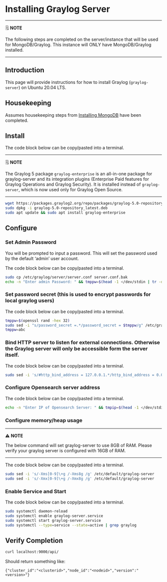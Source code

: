 # Installing Graylog Server

---
🗒️ **NOTE**

The following steps are completed on the server/instance that will be used for MongoDB/Graylog. This instance will ONLY have MongoDB/Graylog installed.

---

## Introduction

This page will provide instructions for how to install Graylog (`graylog-server`) on Ubuntu 20.04 LTS.

## Housekeeping

Assumes housekeeping steps from [Installing MongoDB](installing%20mongodb.md#housekeeping) have been completed.

## Install

The code block below can be copy/pasted into a terminal.

---
🗒️ **NOTE**

The Graylog 5 package `graylog-enterprise` is an all-in-one package for graylog-server and its integration plugins (Enterprise Paid features for Graylog Operations and Graylog Security). It is installed instead of `graylog-server`, which is now used only for Graylog Open Source.

---

```sh
wget https://packages.graylog2.org/repo/packages/graylog-5.0-repository_latest.deb
sudo dpkg -i graylog-5.0-repository_latest.deb
sudo apt update && sudo apt install graylog-enterprise

```

## Configure
### Set Admin Password

You will be prompted to input a password. This will set the password used by the default ‘admin’ user account.

The code block below can be copy/pasted into a terminal.

```sh
sudo cp /etc/graylog/server/server.conf server.conf.bak
echo -n "Enter admin Password: " && tmppw=$(head -1 </dev/stdin | tr -d '\n' | sha256sum | cut -d" " -f1) && sudo sed -i "s/root_password_sha2 =.*/root_password_sha2 = $tmppw/g" /etc/graylog/server/server.conf

```

### Set password secret (this is used to encrypt passwords for local graylog users)

The code block below can be copy/pasted into a terminal.

```sh
tmppw=$(openssl rand -hex 32)
sudo sed -i "s/password_secret =.*/password_secret = $tmppw/g" /etc/graylog/server/server.conf
tmppw=abc

```

### Bind HTTP server to listen for external connections. Otherwise the Graylog server will only be accessible form the server itself.

The code block below can be copy/pasted into a terminal.

```sh
sudo sed -i 's/#http_bind_address = 127.0.0.1.*/http_bind_address = 0.0.0.0:9000/g' /etc/graylog/server/server.conf

```

### Configure Opensearch server address

The code block below can be copy/pasted into a terminal.

```sh
echo -n "Enter IP of Opensearch Server: " && tmpip=$(head -1 </dev/stdin) && sudo sed -i "s/#elasticsearch_hosts = .*/elasticsearch_hosts = http\:\/\/$tmpip\:9200/g" /etc/graylog/server/server.conf

```

### Configure memory/heap usage

---
⚠️ **NOTE**

The below command will set graylog-server to use 8GB of RAM. Please verify your graylog server is configured with 16GB of RAM.

---

The code block below can be copy/pasted into a terminal.

```sh
sudo sed -i 's/-Xms[0-9]\+g /-Xms8g /g' /etc/default/graylog-server
sudo sed -i 's/-Xmx[0-9]\+g /-Xmx8g /g' /etc/default/graylog-server

```

### Enable Service and Start

The code block below can be copy/pasted into a terminal.

```sh
sudo systemctl daemon-reload
sudo systemctl enable graylog-server.service
sudo systemctl start graylog-server.service
sudo systemctl --type=service --state=active | grep graylog

```

## Verify Completion

```sh
curl localhost:9000/api/

```

Should return something like:

```
{"cluster_id":"<clusterid>","node_id":"<nodeid>","version":"<version>"}
```

